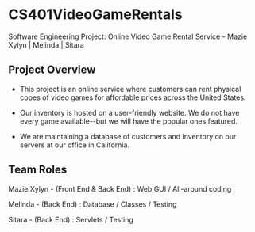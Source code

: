 # CS401VideoGameRentals
Software Engineering Project: Online Video Game Rental Service - Mazie Xylyn | Melinda | Sitara

Project Overview
----------------
- This project is an online service where customers can rent physical copes of video games for affordable prices across the United States.

- Our inventory is hosted on a user-friendly website. We do not have every game available--but we will have the popular ones featured.

- We are maintaining a database of customers and inventory on our servers at our office in California.


Team Roles
----------
Mazie Xylyn - (Front End & Back End) : Web GUI / All-around coding

Melinda - (Back End) : Database / Classes / Testing

Sitara - (Back End) : Servlets / Testing